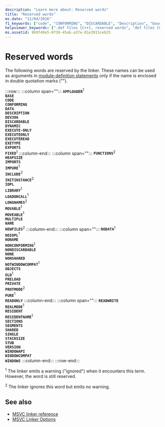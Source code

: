 ```yaml
---
description: "Learn more about: Reserved words"
title: "Reserved words"
ms.date: "11/04/2016"
f1_keywords: ["code", "CONFORMING", "DISCARDABLE", "Description", "base", "APPLOADER", "Data", "DYNAMIC", "DEV386"]
helpviewer_keywords: [".def files [C++], reserved words", "def files [C++], reserved words", "linker [C++], reserved words", "reserved words [C++]"]
ms.assetid: 9b9f49e5-0739-45ab-a37e-81e3915ceb25
---
```

# Reserved words

The following words are reserved by the linker. These names can be used as arguments in [module-definition statements](module-definition-dot-def-files.md) only if the name is enclosed in double quotation marks ("").

:::row:::
   :::column span="":::
      **`APPLOADER`**<sup>1</sup>\
      **`BASE`**\
      **`CODE`**\
      **`CONFORMING`**\
      **`DATA`**\
      **`DESCRIPTION`**\
      **`DEV386`**\
      **`DISCARDABLE`**\
      **`DYNAMIC`**\
      **`EXECUTE-ONLY`**\
      **`EXECUTEONLY`**\
      **`EXECUTEREAD`**\
      **`EXETYPE`**\
      **`EXPORTS`**\
      **`FIXED`**<sup>1</sup>
   :::column-end:::
   :::column span="":::
      **`FUNCTIONS`**<sup>2</sup>\
      **`HEAPSIZE`**\
      **`IMPORTS`**\
      **`IMPURE`**<sup>1</sup>\
      **`INCLUDE`**<sup>2</sup>\
      **`INITINSTANCE`**<sup>2</sup>\
      **`IOPL`**\
      **`LIBRARY`**<sup>1</sup>\
      **`LOADONCALL`**<sup>1</sup>\
      **`LONGNAMES`**<sup>2</sup>\
      **`MOVABLE`**<sup>1</sup>\
      **`MOVEABLE`**<sup>1</sup>\
      **`MULTIPLE`**\
      **`NAME`**\
      **`NEWFILES`**<sup>2</sup>
   :::column-end:::
   :::column span="":::
      **`NODATA`**<sup>1</sup>\
      **`NOIOPL`**<sup>1</sup>\
      **`NONAME`**\
      **`NONCONFORMING`**<sup>1</sup>\
      **`NONDISCARDABLE`**\
      **`NONE`**\
      **`NONSHARED`**\
      **`NOTWINDOWCOMPAT`**<sup>1</sup>\
      **`OBJECTS`**\
      **`OLD`**<sup>1</sup>\
      **`PRELOAD`**\
      **`PRIVATE`**\
      **`PROTMODE`**<sup>2</sup>\
      **`PURE`**<sup>1</sup>\
      **`READONLY`**
   :::column-end:::
   :::column span="":::
      **`READWRITE`**\
      **`REALMODE`**<sup>1</sup>\
      **`RESIDENT`**\
      **`RESIDENTNAME`**<sup>1</sup>\
      **`SECTIONS`**\
      **`SEGMENTS`**\
      **`SHARED`**\
      **`SINGLE`**\
      **`STACKSIZE`**\
      **`STUB`**\
      **`VERSION`**\
      **`WINDOWAPI`**\
      **`WINDOWCOMPAT`**\
      **`WINDOWS`**
   :::column-end:::
:::row-end:::

<sup>1</sup> The linker emits a warning ("ignored") when it encounters this term. However, the word is still reserved.

<sup>2</sup> The linker ignores this word but emits no warning.

## See also

- [MSVC linker reference](linking.md)
- [MSVC Linker Options](linker-options.md)
